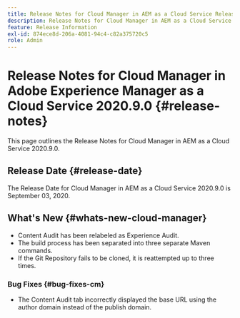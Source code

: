```yaml
---
title: Release Notes for Cloud Manager in AEM as a Cloud Service Release 2020.9.0
description: Release Notes for Cloud Manager in AEM as a Cloud Service Release 2020.9.0
feature: Release Information
exl-id: 874ece8d-206a-4081-94c4-c82a375720c5
role: Admin
---
```

# Release Notes for Cloud Manager in Adobe Experience Manager as a Cloud Service 2020.9.0 {#release-notes}

This page outlines the Release Notes for Cloud Manager in AEM as a Cloud Service 2020.9.0.

## Release Date {#release-date}

The Release Date for Cloud Manager in AEM as a Cloud Service 2020.9.0 is September 03, 2020.

## What's New {#whats-new-cloud-manager}

* Content Audit has been relabeled as Experience Audit.
* The build process has been separated into three separate Maven commands.
* If the Git Repository fails to be cloned, it is reattempted up to three times.

### Bug Fixes {#bug-fixes-cm}

* The Content Audit tab incorrectly displayed the base URL using the author domain instead of the publish domain.
